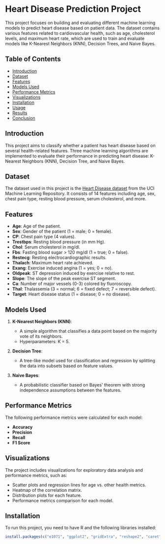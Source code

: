 # Heart Disease Prediction Project

This project focuses on building and evaluating different machine learning models to predict heart disease based on patient data. The dataset contains various features related to cardiovascular health, such as age, cholesterol levels, and maximum heart rate, which are used to train and evaluate models like K-Nearest Neighbors (KNN), Decision Trees, and Naive Bayes.

## Table of Contents
- [Introduction](#introduction)
- [Dataset](#dataset)
- [Features](#features)
- [Models Used](#models-used)
- [Performance Metrics](#performance-metrics)
- [Visualizations](#visualizations)
- [Installation](#installation)
- [Usage](#usage)
- [Results](#results)
- [Conclusion](#conclusion)

## Introduction
This project aims to classify whether a patient has heart disease based on several health-related features. Three machine learning algorithms are implemented to evaluate their performance in predicting heart disease: K-Nearest Neighbors (KNN), Decision Tree, and Naive Bayes.

## Dataset
The dataset used in this project is the [Heart Disease dataset](https://archive.ics.uci.edu/ml/datasets/Heart+Disease) from the UCI Machine Learning Repository. It consists of 14 features including age, sex, chest pain type, resting blood pressure, serum cholesterol, and more.

## Features
- **Age**: Age of the patient.
- **Sex**: Gender of the patient (1 = male; 0 = female).
- **CP**: Chest pain type (4 values).
- **Trestbps**: Resting blood pressure (in mm Hg).
- **Chol**: Serum cholesterol in mg/dl.
- **Fbs**: Fasting blood sugar > 120 mg/dl (1 = true; 0 = false).
- **Restecg**: Resting electrocardiographic results.
- **Thalach**: Maximum heart rate achieved.
- **Exang**: Exercise induced angina (1 = yes; 0 = no).
- **Oldpeak**: ST depression induced by exercise relative to rest.
- **Slope**: The slope of the peak exercise ST segment.
- **Ca**: Number of major vessels (0-3) colored by fluoroscopy.
- **Thal**: Thalassemia (3 = normal; 6 = fixed defect; 7 = reversible defect).
- **Target**: Heart disease status (1 = disease; 0 = no disease).

## Models Used
1. **K-Nearest Neighbors (KNN)**:
   - A simple algorithm that classifies a data point based on the majority vote of its neighbors.
   - Hyperparameters: K = 5.
   
2. **Decision Tree**:
   - A tree-like model used for classification and regression by splitting the data into subsets based on feature values.
   
3. **Naive Bayes**:
   - A probabilistic classifier based on Bayes' theorem with strong independence assumptions between the features.

## Performance Metrics
The following performance metrics were calculated for each model:
- **Accuracy**
- **Precision**
- **Recall**
- **F1 Score**

## Visualizations
The project includes visualizations for exploratory data analysis and performance metrics, such as:
- Scatter plots and regression lines for age vs. other health metrics.
- Heatmap of the correlation matrix.
- Distribution plots for each feature.
- Performance metrics comparison for each model.

## Installation
To run this project, you need to have R and the following libraries installed:
```r
install.packages(c("e1071", "ggplot2", "gridExtra", "reshape2", "caret", "class", "rpart"))
